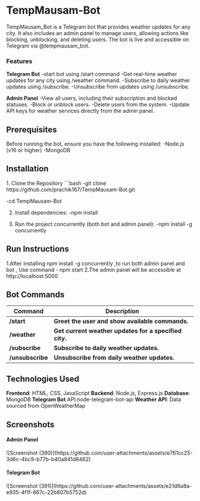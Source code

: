 # TempMausam-Bot
TempMausam_Bot is a Telegram bot that provides weather updates for any city. It also includes an admin panel to manage users, allowing actions like blocking, unblocking, and deleting users.
The bot is live and accessible on Telegram via @tempmausam_bot.

<h3>Features</h3>

**Telegram Bot**
-start bot using /start command
-Get real-time weather updates for any city using /weather <city> command.
-Subscribe to daily weather updates using /subscribe.
-Unsubscribe from updates using /unsubscribe.

**Admin Panel**
-View all users, including their subscription and blocked statuses.
-Block or unblock users.
-Delete users from the system.
-Update API keys for weather services directly from the admin panel.

<h2>Prerequisites</h2>
Before running the bot, ensure you have the following installed:
-Node.js (v16 or higher)
-MongoDB

<h2>Installation</h2>
1. Clone the Repository
```bash
-git clone https://github.com/prachik167/TempMausam-Bot.git

-cd TempMausam-Bot

2. Install dependencies:
-npm install

3. Run the project concurrently (both bot and admin panel):
-npm install -g concurrently

<h2>Run Instructions</h2>
1.After installing npm install -g concurrently ,to run both admin panel and bot , Use command
- npm start
2.The admin panel will be accessible at http://localhost:5000

<h2>Bot Commands</h2>

| **Command**       | **Description**                                           |
|--------------------|----------------------------------------------------------|
| **/start**        | **Greet the user and show available commands.**           |
| **/weather**      | **Get current weather updates for a specified city.**     |
| **/subscribe**    | **Subscribe to daily weather updates.**                   |
| **/unsubscribe**  | **Unsubscribe from daily weather updates.**               |

<h2>Technologies Used</h2>

**Frontend**: HTML, CSS, JavaScript
**Backend**: Node.js, Express.js
**Database**: MongoDB
**Telegram Bot** API:node-telegram-bot-api
**Weather API**: Data sourced from OpenWeatherMap

<h2>Screenshots</h2>
<h4>Admin Panel</h4>
![Screenshot (390)](https://github.com/user-attachments/assets/e761cc25-3d6c-4bc9-b77b-b40a841d8462)

<h4>Telegram Bot</h4>
![Screenshot (391)](https://github.com/user-attachments/assets/e21d6a8a-e935-4f1f-867c-22b807b5752d)

